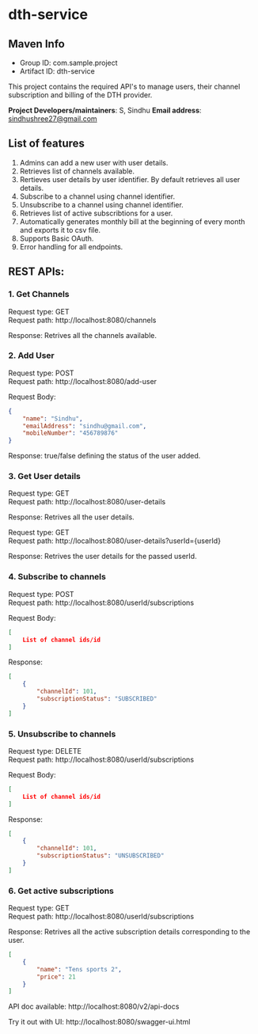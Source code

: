 # dth-service

## Maven Info ##
* Group ID: com.sample.project
* Artifact ID: dth-service

This project contains the required API's to manage users, their channel subscription and billing of the DTH provider. 

**Project Developers/maintainers**: S, Sindhu
**Email address**: sindhushree27@gmail.com


## List of features ##
1. Admins can add a new user with user details.
2. Retrieves list of channels available.
3. Rertieves user details by user identifier. By default retrieves all user details.
4. Subscribe to a channel using channel identifier.
5. Unsubscribe to a channel using channel identifier.
6. Retrieves list of active subscribtions for a user.
7. Automatically generates monthly bill at the beginning of every month and exports it to csv file.
8. Supports Basic OAuth.
9. Error handling for all endpoints.

## REST APIs: ##

### 1. Get Channels ###
Request type: GET\
Request path: http://localhost:8080/channels

Response: Retrives all the channels available.


### 2. Add User ###
Request type: POST\
Request path: http://localhost:8080/add-user

Request Body:
```json
{
    "name": "Sindhu",
    "emailAddress": "sindhu@gmail.com",
    "mobileNumber": "456789876"
}
```
Response: true/false defining the status of the user added.


### 3. Get User details ###
Request type: GET\
Request path: http://localhost:8080/user-details

Response: Retrives all the user details.

Request type: GET\
Request path: http://localhost:8080/user-details?userId={userId}

Response: Retrives the user details for the passed userId.

### 4. Subscribe to channels ###
Request type: POST\
Request path: http://localhost:8080/userId/subscriptions

Request Body:
```json
[
    List of channel ids/id
]
```
Response: 
```json
[
    {
        "channelId": 101,
        "subscriptionStatus": "SUBSCRIBED"
    }
]
```

### 5. Unsubscribe to channels ###
Request type: DELETE\
Request path: http://localhost:8080/userId/subscriptions

Request Body:
```json
[
    List of channel ids/id
]
```
Response: 
```json
[
    {
        "channelId": 101,
        "subscriptionStatus": "UNSUBSCRIBED"
    }
]
```

### 6. Get active subscriptions ###
Request type: GET\
Request path: http://localhost:8080/userId/subscriptions

Response: Retrives all the active subscription details corresponding to the user.
```json
[
    {
        "name": "Tens sports 2",
        "price": 21
    }
]
```

API doc available: http://localhost:8080/v2/api-docs

Try it out with UI: http://localhost:8080/swagger-ui.html
